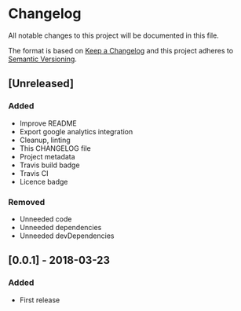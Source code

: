 # Changelog
All notable changes to this project will be documented in this file.

The format is based on [Keep a Changelog](http://keepachangelog.com/en/1.0.0/)
and this project adheres to [Semantic Versioning](http://semver.org/spec/v2.0.0.html).

## [Unreleased]

### Added
- Improve README
- Export google analytics integration
- Cleanup, linting
- This CHANGELOG file
- Project metadata
- Travis build badge
- Travis CI
- Licence badge

### Removed
- Unneeded code
- Unneeded dependencies
- Unneeded devDependencies

## [0.0.1] - 2018-03-23
### Added
- First release
